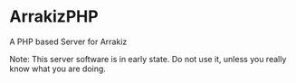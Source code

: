 # ArrakizPHP
A PHP based Server for Arrakiz

Note: This server software is in early state. Do not use it, unless you really know what you are doing.
